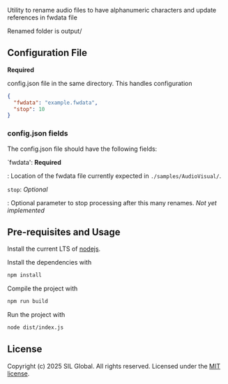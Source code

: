 Utility to rename audio files to have alphanumeric characters and update references in fwdata file

Renamed folder is output/

## Configuration File

**Required**

config.json file in the same directory. This handles configuration 

```json
{
  "fwdata": "example.fwdata",
  "stop": 10
}
```

### config.json fields

The config.json file should have the following fields:

`fwdata': **Required**

: Location of the fwdata file currently expected in `./samples/AudioVisual/`.

`stop`: *Optional*

: Optional parameter to stop processing after this many renames. *Not yet implemented*

## Pre-requisites and Usage

Install the current LTS of [nodejs](https://nodejs.org/).

Install the dependencies with
```bash
npm install
```

Compile the project with
```bash
npm run build
```

Run the project with
```bash
node dist/index.js
```



## License
Copyright (c) 2025 SIL Global. All rights reserved. Licensed under the [MIT license](LICENSE).


